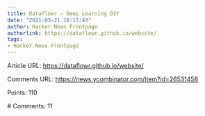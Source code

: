 ```yaml
---
title: Dataflowr – Deep Learning DIY
date: "2021-03-21 16:13:43"
author: Hacker News Frontpage
authorlink: https://dataflowr.github.io/website/
tags:
- Hacker-News-Frontpage
---
```


<p>Article URL: <a href="https://dataflowr.github.io/website/">https://dataflowr.github.io/website/</a></p>
<p>Comments URL: <a href="https://news.ycombinator.com/item?id=26531458">https://news.ycombinator.com/item?id=26531458</a></p>
<p>Points: 110</p>
<p># Comments: 11</p>
